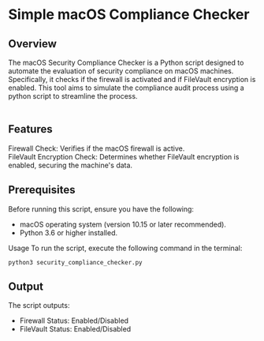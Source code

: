 <h1> Simple macOS Compliance Checker </h1>
<h2> Overview </h2>
The macOS Security Compliance Checker is a Python script designed to automate the evaluation of security compliance on macOS machines. Specifically, it checks if the firewall is activated and if FileVault encryption is enabled. This tool aims to simulate the compliance audit process using a python script to streamline the process.
<br>
<br>

<h2> Features </h2>
Firewall Check: Verifies if the macOS firewall is active.
<br>
FileVault Encryption Check: Determines whether FileVault encryption is enabled, securing the machine's data.

<br>

<h2>Prerequisites</h2>
Before running this script, ensure you have the following:

- macOS operating system (version 10.15 or later recommended).
- Python 3.6 or higher installed.

Usage
To run the script, execute the following command in the terminal:

<code>python3 security_compliance_checker.py</code>

<h2>Output</h2>
The script outputs:

- Firewall Status: Enabled/Disabled
- FileVault Status: Enabled/Disabled


